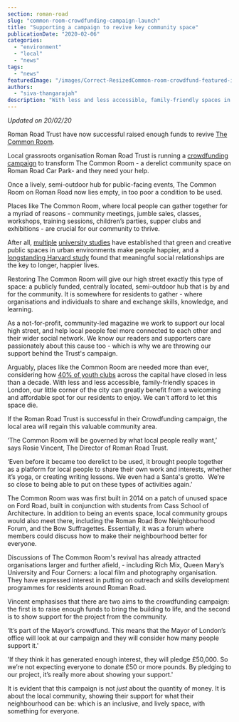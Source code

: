 ```yaml
---
section: roman-road
slug: "common-room-crowdfunding-campaign-launch"
title: "Supporting a campaign to revive key community space"
publicationDate: "2020-02-06"
categories: 
  - "environment"
  - "local"
  - "news"
tags: 
  - "news"
featuredImage: "/images/Correct-ResizedCommon-room-crowdfund-featured-image.jpeg"
authors: 
  - "siva-thangarajah"
description: "With less and less accessible, family-friendly spaces in London, our little corner of the city can greatly benefit from a welcoming and affordable creative space. We can't afford to let this space die."
---
```


_Updated on 20/02/20_

Roman Road Trust have now successful raised enough funds to revive [The Common Room](https://romanroadlondon.com/common-room-planning-support/).

Local grassroots organisation Roman Road Trust is running a [crowdfunding campaign](https://www.spacehive.com/transformthecommonroom) to transform The Common Room - a derelict community space on Roman Road Car Park- and they need your help. 

Once a lively, semi-outdoor hub for public-facing events, The Common Room on Roman Road now lies empty, in too poor a condition to be used.

Places like The Common Room, where local people can gather together for a myriad of reasons - community meetings, jumble sales, classes, workshops, training sessions, children’s parties, supper clubs and exhibitions - are crucial for our community to thrive. 

After all, [multiple](https://www.nbcnews.com/health/health-news/clean-green-public-spaces-make-us-happier-study-finds-n893181) [university studies](https://insights.globalspec.com/article/11375/art-and-green-spaces-in-urban-environments-make-people-happier-social-and-more-trusting) have established that green and creative public spaces in urban environments make people happier, and a [longstanding Harvard study](https://news.harvard.edu/gazette/story/2017/04/over-nearly-80-years-harvard-study-has-been-showing-how-to-live-a-healthy-and-happy-life/) found that meaningful social relationships are the key to longer, happier lives.

Restoring The Common Room will give our high street exactly this type of space: a publicly funded, centrally located, semi-outdoor hub that is by and for the community. It is somewhere for residents to gather - where organisations and individuals to share and exchange skills, knowledge, and learning.

As a not-for-profit, community-led magazine we work to support our local high street, and help local people feel more connected to each other and their wider social network. We know our readers and supporters care passionately about this cause too - which is why we are throwing our support behind the Trust's campaign.

Arguably, places like the Common Room are needed more than ever, considering how [40% of youth clubs](https://www.theguardian.com/cities/2019/mar/22/number-of-london-youth-clubs-nearly-halved-since-2011-riots-report-finds) across the capital have closed in less than a decade. With less and less accessible, family-friendly spaces in London, our little corner of the city can greatly benefit from a welcoming and affordable spot for our residents to enjoy. We can't afford to let this space die.

If the Roman Road Trust is successful in their Crowdfunding campaign, the local area will regain this valuable community area.

‘The Common Room will be governed by what local people really want,’ says Rosie Vincent, The Director of Roman Road Trust. 

‘Even before it became too derelict to be used, it brought people together as a platform for local people to share their own work and interests, whether it’s yoga, or creating writing lessons. We even had a Santa's grotto.  We’re so close to being able to put on these types of activities again.’

The Common Room was was first built in 2014 on a patch of unused space on Ford Road, built in conjunction with students from Cass School of Architecture. In addition to being an events space, local community groups would also meet there, including the Roman Road Bow Neighbourhood Forum, and the Bow Suffragettes. Essentially, it was a forum where members could discuss how to make their neighbourhood better for everyone.

Discussions of The Common Room's revival has already attracted organisations larger and further afield, - including Rich Mix, Queen Mary’s University and Four Corners: a local film and photography organisation.  They have expressed interest in putting on outreach and skills development programmes for residents around Roman Road.

Vincent emphasises that there are two aims to the crowdfunding campaign: the first is to raise enough funds to bring the building to life, and the second is to show support for the project from the community.

‘It’s part of the Mayor’s crowdfund. This means that the Mayor of London’s office will look at our campaign and they will consider how many people support it.'

'If they think it has generated enough interest, they will pledge £50,000. So we’re not expecting everyone to donate £50 or more pounds. By pledging to our project, it’s really more about showing your support.'

It is evident that this campaign is not _just_ about the quantity of money. It is about the local community, showing their support for what their neighbourhood can be: which is an inclusive, and lively space, with something for everyone.
